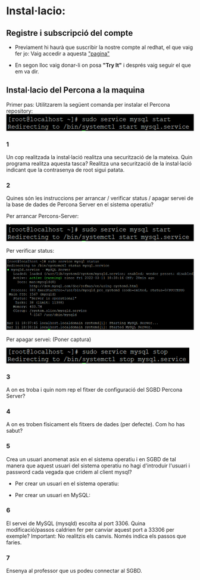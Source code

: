 # Instal·lacio:

## Registre i subscripció del compte

- Previament hi haurà que suscribir la nostre compte al redhat, el que vaig fer jo:
  Vaig accedir a aquesta ["pagina"](https://www.redhat.com/en/technologies/linux-platforms/Haenterprise-linux?extIdCarryOver=true&sc_cid=701f2000001OH6fAAG)
  
- En segon lloc vaig donar-li on posa **"Try It"** i després vaig seguir el que em va dir.


## Instal·lacio del Percona a la maquina
Primer pas:
Utilitzarem la següent comanda per instalar el Percona repository:
![Instalar Percona repository](https://github.com/JoelSola/Base-de-Dades/blob/main/Activitat%201/Imatges/Iniciar%20Percona.png)









### 1

Un cop realitzada la instal·lació realitza una securització de la mateixa. Quin programa realitza
aquesta tasca? Realitza una securització de la instal·lació indicant que la contrasenya de root
sigui patata.



### 2

Quines són les instruccions per arrancar / verificar status / apagar servei de la base de dades
de Percona Server en el sistema operatiu?

Per arrancar Percons-Server:

![Iniciar Percona](https://github.com/JoelSola/Base-de-Dades/blob/main/Activitat%201/Imatges/Iniciar%20Percona.png)

Per verificar status:

![Status](https://github.com/JoelSola/Base-de-Dades/blob/main/Activitat%201/Imatges/Status.png)



Per apagar servei: (Poner captura)

![Parar Percona](https://github.com/JoelSola/Base-de-Dades/blob/main/Activitat%201/Imatges/parar%20percona.png)



### 3

A on es troba i quin nom rep el fitxer de configuració del SGBD Percona Server?



### 4

A on es troben físicament els fitxers de dades (per defecte). Com ho has sabut?



### 5

Crea un usuari anomenat asix en el sistema operatiu i en SGBD de tal manera que aquest
usuari del sistema operatiu no hagi d'introduir l'usuari i password cada vegada que cridem al
client mysql?

- Per crear un usuari en el sistema operatiu:

- Per crear un usuari en MySQL:



### 6 

El servei de MySQL (mysqld) escolta al port 3306. Quina modificació/passos caldrien fer per
canviar aquest port a 33306 per exemple? Important: No realitzis els canvis. Només indica els
passos que faries.



### 7

Ensenya al professor que us podeu connectar al SGBD.






